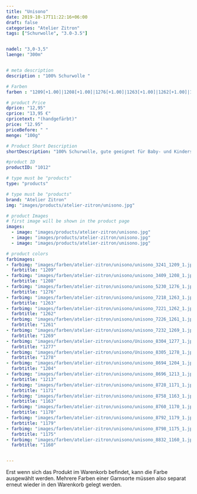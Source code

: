 ```yaml
---
title: "Unisono"
date: 2019-10-17T11:22:16+06:00
draft: false
categories: "Atelier Zitron"
tags: ["Schurwolle", "3.0-3.5"]	


nadel: "3,0-3,5" 
laenge: "300m"	


# meta description
description : "100% Schurwolle "

# Farben
farben : "1209[+1.00]|1208[+1.00]|1276[+1.00]|1263[+1.00]|1262[+1.00]|1261[+1.00]|1269[+1.00]|1277[+1.00]|1278[+1.00]|1204[+1.00]|1213[+1.00]|1171|1163|1170|1179|1175|1160"

# product Price
dprice: "12,95"
cprice: "13,95 €"
cpricetext: "(handgefärbt)"
price: "12.95"
priceBefore: " "
menge: "100g"

# Product Short Description
shortDescription: "100% Schurwolle, gute geeignet für Baby- und Kindersachen"

#product ID
productID: "1012"

# type must be "products"
type: "products"

# type must be "products"
brand: "Atelier Zitron"
img: "images/products/atelier-zitron/unisono.jpg"   

# product Images
# first image will be shown in the product page
images:
  - image: "images/products/atelier-zitron/unisono.jpg"
  - image: "images/products/atelier-zitron/unisono.jpg"
  - image: "images/products/atelier-zitron/unisono.jpg"

# product colors
farbimages:
- farbimg: "images/farben/atelier-zitron/unisono/unisono_3241_1209_1.jpg"	
  farbtitle: "1209"
- farbimg: "images/farben/atelier-zitron/unisono/unisono_3409_1208_1.jpg"	
  farbtitle: "1208"
- farbimg: "images/farben/atelier-zitron/unisono/unisono_5230_1276_1.jpg"	
  farbtitle: "1276"
- farbimg: "images/farben/atelier-zitron/unisono/unisono_7218_1263_1.jpg"	
  farbtitle: "1263"
- farbimg: "images/farben/atelier-zitron/unisono/unisono_7221_1262_1.jpg"	
  farbtitle: "1262"
- farbimg: "images/farben/atelier-zitron/unisono/unisono_7226_1261_1.jpg"	
  farbtitle: "1261"
- farbimg: "images/farben/atelier-zitron/unisono/unisono_7232_1269_1.jpg"	
  farbtitle: "1269"
- farbimg: "images/farben/atelier-zitron/unisono/Unisono_8304_1277_1.jpg"	
  farbtitle: "1277"
- farbimg: "images/farben/atelier-zitron/unisono/Unisono_8305_1278_1.jpg"	
  farbtitle: "1278"
- farbimg: "images/farben/atelier-zitron/unisono/unisono_8694_1204_1.jpg"	
  farbtitle: "1204"
- farbimg: "images/farben/atelier-zitron/unisono/unisono_8696_1213_1.jpg"	
  farbtitle: "1213"
- farbimg: "images/farben/atelier-zitron/unisono/unisono_8728_1171_1.jpg"	
  farbtitle: "1171"
- farbimg: "images/farben/atelier-zitron/unisono/unisono_8758_1163_1.jpg"	
  farbtitle: "1163"
- farbimg: "images/farben/atelier-zitron/unisono/unisono_8760_1170_1.jpg"	
  farbtitle: "1170"
- farbimg: "images/farben/atelier-zitron/unisono/unisono_8792_1179_1.jpg"	
  farbtitle: "1179"
- farbimg: "images/farben/atelier-zitron/unisono/unisono_8798_1175_1.jpg"	
  farbtitle: "1175"
- farbimg: "images/farben/atelier-zitron/unisono/unisono_8832_1160_1.jpg"	
  farbtitle: "1160"


---
```


Erst wenn sich das Produkt im Warenkorb befindet, kann die Farbe ausgewählt werden.
Mehrere Farben einer Garnsorte müssen also separat erneut wieder in den Warenkorb gelegt werden.
